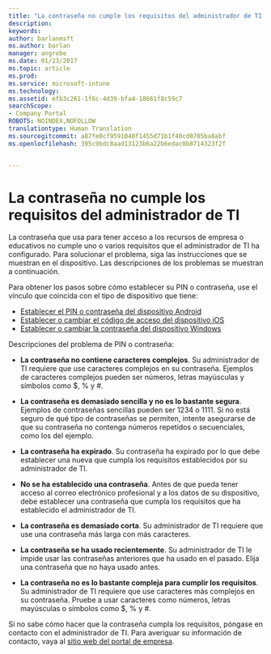 ```yaml
---
title: "La contraseña no cumple los requisitos del administrador de TI | Microsoft Docs"
description: 
keywords: 
author: barlanmsft
ms.author: barlan
manager: angrobe
ms.date: 01/23/2017
ms.topic: article
ms.prod: 
ms.service: microsoft-intune
ms.technology: 
ms.assetid: efb3c261-1f6c-4d39-bfa4-18661f8c59c7
searchScope:
- Company Portal
ROBOTS: NOINDEX,NOFOLLOW
translationtype: Human Translation
ms.sourcegitcommit: a87fe0cf9591040f1455d71b1f40cd0705ba8abf
ms.openlocfilehash: 395c9bdc8aad13123b6a22b6edac0b8714323f2f


---
```


# <a name="your-password-does-not-meet-your-it-admins-requirements"></a>La contraseña no cumple los requisitos del administrador de TI

La contraseña que usa para tener acceso a los recursos de empresa o educativos no cumple uno o varios requisitos que el administrador de TI ha configurado. Para solucionar el problema, siga las instrucciones que se muestran en el dispositivo. Las descripciones de los problemas se muestran a continuación.

Para obtener los pasos sobre cómo establecer su PIN o contraseña, use el vínculo que coincida con el tipo de dispositivo que tiene:

- [Establecer el PIN o contraseña del dispositivo Android](set-your-pin-or-password-android.md)
- [Establecer o cambiar el código de acceso del dispositivo iOS](set-or-change-your-passcode-ios.md)
- [Establecer o cambiar la contraseña del dispositivo Windows](set-or-change-your-password-windows.md)

Descripciones del problema de PIN o contraseña:

- **La contraseña no contiene caracteres complejos**. Su administrador de TI requiere que use caracteres complejos en su contraseña. Ejemplos de caracteres complejos pueden ser números, letras mayúsculas y símbolos como $, % y #.

- **La contraseña es demasiado sencilla y no es lo bastante segura**. Ejemplos de contraseñas sencillas pueden ser 1234 o 1111. Si no está seguro de qué tipo de contraseñas se permiten, intente asegurarse de que su contraseña no contenga números repetidos o secuenciales, como los del ejemplo.

- **La contraseña ha expirado**. Su contraseña ha expirado por lo que debe establecer una nueva que cumpla los requisitos establecidos por su administrador de TI.

- **No se ha establecido una contraseña**. Antes de que pueda tener acceso al correo electrónico profesional y a los datos de su dispositivo, debe establecer una contraseña que cumpla los requisitos que ha establecido el administrador de TI.

- **La contraseña es demasiado corta**. Su administrador de TI requiere que use una contraseña más larga con más caracteres.

- **La contraseña se ha usado recientemente**. Su administrador de TI le impide usar las contraseñas anteriores que ha usado en el pasado. Elija una contraseña que no haya usado antes.

- **La contraseña no es lo bastante compleja para cumplir los requisitos**. Su administrador de TI requiere que use caracteres más complejos en su contraseña. Pruebe a usar caracteres como números, letras mayúsculas o símbolos como $, % y #.

Si no sabe cómo hacer que la contraseña cumpla los requisitos, póngase en contacto con el administrador de TI. Para averiguar su información de contacto, vaya al [sitio web del portal de empresa](http://portal.manage.microsoft.com).



<!--HONumber=Jan17_HO4-->


